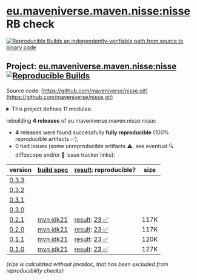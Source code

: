 [eu.maveniverse.maven.nisse:nisse](https://central.sonatype.com/artifact/eu.maveniverse.maven.nisse/nisse/versions) RB check
=======

[![Reproducible Builds](https://reproducible-builds.org/images/logos/rb.svg) an independently-verifiable path from source to binary code](https://reproducible-builds.org/)

## Project: [eu.maveniverse.maven.nisse:nisse](https://central.sonatype.com/artifact/eu.maveniverse.maven.nisse/nisse/versions) [![Reproducible Builds](https://img.shields.io/endpoint?url=https://raw.githubusercontent.com/jvm-repo-rebuild/reproducible-central/master/content/eu/maveniverse/maven/nisse/badge.json)](https://github.com/jvm-repo-rebuild/reproducible-central/blob/master/content/eu/maveniverse/maven/nisse/README.md)

Source code: [https://github.com/maveniverse/nisse.git](https://github.com/maveniverse/nisse.git)

<details><summary>This project defines 11 modules:</summary>

* [eu.maveniverse.maven.nisse.sources:file-source](https://central.sonatype.com/artifact/eu.maveniverse.maven.nisse.sources/file-source/overview)
* [eu.maveniverse.maven.nisse.sources:jgit-source](https://central.sonatype.com/artifact/eu.maveniverse.maven.nisse.sources/jgit-source/overview)
* [eu.maveniverse.maven.nisse.sources:mvn-source](https://central.sonatype.com/artifact/eu.maveniverse.maven.nisse.sources/mvn-source/overview)
* [eu.maveniverse.maven.nisse.sources:os-source](https://central.sonatype.com/artifact/eu.maveniverse.maven.nisse.sources/os-source/overview)
* [eu.maveniverse.maven.nisse.sources:sources](https://central.sonatype.com/artifact/eu.maveniverse.maven.nisse.sources/sources/overview)
* [eu.maveniverse.maven.nisse:core](https://central.sonatype.com/artifact/eu.maveniverse.maven.nisse/core/overview)
* [eu.maveniverse.maven.nisse:extension3](https://central.sonatype.com/artifact/eu.maveniverse.maven.nisse/extension3/overview)
* [eu.maveniverse.maven.nisse:extension4](https://central.sonatype.com/artifact/eu.maveniverse.maven.nisse/extension4/overview)
* [eu.maveniverse.maven.nisse:nisse](https://central.sonatype.com/artifact/eu.maveniverse.maven.nisse/nisse/overview)
* [eu.maveniverse.maven.nisse:plugin3](https://central.sonatype.com/artifact/eu.maveniverse.maven.nisse/plugin3/overview)
* [eu.maveniverse.maven.plugins:nisse-plugin3](https://central.sonatype.com/artifact/eu.maveniverse.maven.plugins/nisse-plugin3/overview)
</details>

rebuilding **4 releases** of eu.maveniverse.maven.nisse:nisse:
- **4** releases were found successfully **fully reproducible** (100% reproducible artifacts :white_check_mark:),
- 0 had issues (some unreproducible artifacts :warning:, see eventual :mag: diffoscope and/or :memo: issue tracker links):

| version | [build spec](/BUILDSPEC.md) | [result](https://reproducible-builds.org/docs/jvm/): reproducible? | size |
| -- | --------- | ------ | -- |
| [0.3.3](https://central.sonatype.com/artifact/eu.maveniverse.maven.nisse/nisse/0.3.3/pom) | | | |
| [0.3.2](https://central.sonatype.com/artifact/eu.maveniverse.maven.nisse/nisse/0.3.2/pom) | | | |
| [0.3.1](https://central.sonatype.com/artifact/eu.maveniverse.maven.nisse/nisse/0.3.1/pom) | | | |
| [0.3.0](https://central.sonatype.com/artifact/eu.maveniverse.maven.nisse/nisse/0.3.0/pom) | | | |
| [0.2.1](https://central.sonatype.com/artifact/eu.maveniverse.maven.nisse/nisse/0.2.1/pom) | [mvn jdk21](nisse-0.2.1.buildspec) | [result](nisse-0.2.1.buildinfo): [23 :white_check_mark: ](nisse-0.2.1.buildcompare) | 117K |
| [0.2.0](https://central.sonatype.com/artifact/eu.maveniverse.maven.nisse/nisse/0.2.0/pom) | [mvn jdk21](nisse-0.2.0.buildspec) | [result](nisse-0.2.0.buildinfo): [23 :white_check_mark: ](nisse-0.2.0.buildcompare) | 117K |
| [0.1.1](https://central.sonatype.com/artifact/eu.maveniverse.maven.nisse/nisse/0.1.1/pom) | [mvn jdk21](nisse-0.1.1.buildspec) | [result](nisse-0.1.1.buildinfo): [23 :white_check_mark: ](nisse-0.1.1.buildcompare) | 120K |
| [0.1.0](https://central.sonatype.com/artifact/eu.maveniverse.maven.nisse/nisse/0.1.0/pom) | [mvn jdk21](nisse-0.1.0.buildspec) | [result](nisse-0.1.0.buildinfo): [23 :white_check_mark: ](nisse-0.1.0.buildcompare) | 127K |

<i>(size is calculated without javadoc, that has been excluded from reproducibility checks)</i>
